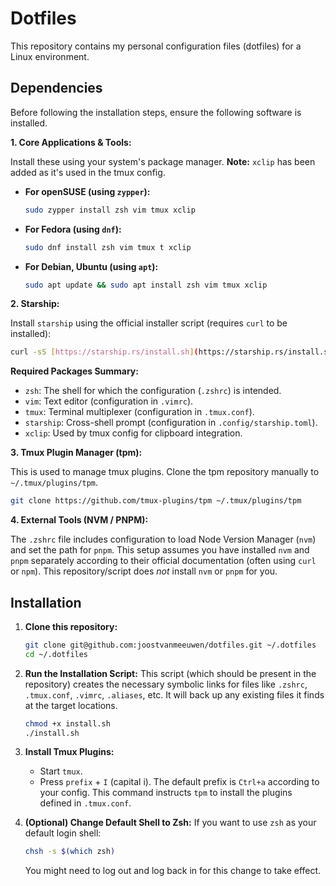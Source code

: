 # Dotfiles

This repository contains my personal configuration files (dotfiles) for a Linux environment. 

## Dependencies

Before following the installation steps, ensure the following software is installed.

**1. Core Applications & Tools:**

Install these using your system's package manager. **Note:** `xclip` has been added as it's used in the tmux config.

* **For openSUSE (using `zypper`):**
    ```bash
    sudo zypper install zsh vim tmux xclip
    ```

* **For Fedora (using `dnf`):**
    ```bash
    sudo dnf install zsh vim tmux t xclip
    ```

* **For Debian, Ubuntu (using `apt`):**
    ```bash
    sudo apt update && sudo apt install zsh vim tmux xclip
    ```
**2. Starship:**

Install `starship` using the official installer script (requires `curl` to be installed):
```bash
curl -sS [https://starship.rs/install.sh](https://starship.rs/install.sh) | sh
```

**Required Packages Summary:**
* `zsh`: The shell for which the configuration (`.zshrc`) is intended.
* `vim`: Text editor (configuration in `.vimrc`).
* `tmux`: Terminal multiplexer (configuration in `.tmux.conf`).
* `starship`: Cross-shell prompt (configuration in `.config/starship.toml`).
* `xclip`: Used by tmux config for clipboard integration.

**3. Tmux Plugin Manager (tpm):**

This is used to manage tmux plugins. Clone the tpm repository manually to `~/.tmux/plugins/tpm`. 

```bash
git clone https://github.com/tmux-plugins/tpm ~/.tmux/plugins/tpm
```

**4. External Tools (NVM / PNPM):**

The `.zshrc` file includes configuration to load Node Version Manager (`nvm`) and set the path for `pnpm`. This setup assumes you have installed `nvm` and `pnpm` separately according to their official documentation (often using `curl` or `npm`). This repository/script does *not* install `nvm` or `pnpm` for you.


## Installation

1.  **Clone this repository:**
    ```bash
    git clone git@github.com:joostvanmeeuwen/dotfiles.git ~/.dotfiles
    cd ~/.dotfiles
    ```

2.  **Run the Installation Script:**
    This script (which should be present in the repository) creates the necessary symbolic links for files like `.zshrc`, `.tmux.conf`, `.vimrc`, `.aliases`, etc. It will back up any existing files it finds at the target locations.
    ```bash
    chmod +x install.sh
    ./install.sh
    ```

3.  **Install Tmux Plugins:**
    * Start `tmux`.
    * Press `prefix` + `I` (capital i). The default prefix is `Ctrl+a` according to your config. This command instructs `tpm` to install the plugins defined in `.tmux.conf`.

4.  **(Optional) Change Default Shell to Zsh:**
    If you want to use `zsh` as your default login shell:
    ```bash
    chsh -s $(which zsh)
    ```
    You might need to log out and log back in for this change to take effect.

